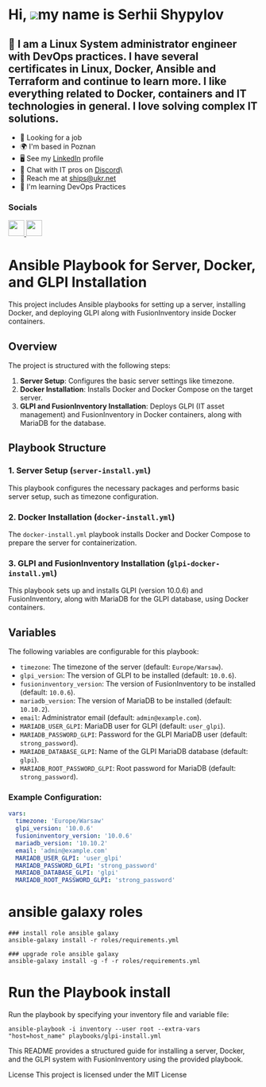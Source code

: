 Hi, ![](https://user-images.githubusercontent.com/18350557/176309783-0785949b-9127-417c-8b55-ab5a4333674e.gif)my name is Serhii Shypylov
=========================================================================================================================================

💛 I am a Linux System administrator engineer with DevOps practices. I have several certificates in Linux, Docker, Ansible and Terraform and continue to learn more. I like everything related to Docker, containers and IT technologies in general. I love solving complex IT solutions.
-------------------------------

* 💼 Looking for a job
* 🌍 I'm based in Poznan
* 🖥️ See my [LinkedIn](https://github.com/Shipssv83) profile 
* 👾 Chat with IT pros on [Discord](https://discord.com/shipssv_19055)\
* 📧 Reach me at ships@ukr.net
* 🧠 I'm learning DevOps Practices

### Socials

<p align="left"> <a href="https://github.com/Shipssv83" target="_blank" rel="noreferrer"> <picture> <source media="(prefers-color-scheme: dark)" srcset="https://raw.githubusercontent.com/danielcranney/readme-generator/main/public/icons/socials/github-dark.svg" /> <source media="(prefers-color-scheme: light)" srcset="https://raw.githubusercontent.com/danielcranney/readme-generator/main/public/icons/socials/github.svg" /> <img src="https://raw.githubusercontent.com/danielcranney/readme-generator/main/public/icons/socials/github.svg" width="32" height="32" /> </picture> </a> <a href="https://www.linkedin.com/in/sergey-shipilov-7262a31b4/" target="_blank" rel="noreferrer"> <picture> <source media="(prefers-color-scheme: dark)" srcset="https://raw.githubusercontent.com/danielcranney/readme-generator/main/public/icons/socials/linkedin-dark.svg" /> <source media="(prefers-color-scheme: light)" srcset="https://raw.githubusercontent.com/danielcranney/readme-generator/main/public/icons/socials/linkedin.svg" /> <img src="https://raw.githubusercontent.com/danielcranney/readme-generator/main/public/icons/socials/linkedin.svg" width="32" height="32" /> </picture> </a></p>

# Ansible Playbook for Server, Docker, and GLPI Installation

This project includes Ansible playbooks for setting up a server, installing Docker, and deploying GLPI along with FusionInventory inside Docker containers.

## Overview

The project is structured with the following steps:
1. **Server Setup**: Configures the basic server settings like timezone.
2. **Docker Installation**: Installs Docker and Docker Compose on the target server.
3. **GLPI and FusionInventory Installation**: Deploys GLPI (IT asset management) and FusionInventory in Docker containers, along with MariaDB for the database.

## Playbook Structure

### 1. Server Setup (`server-install.yml`)
This playbook configures the necessary packages and performs basic server setup, such as timezone configuration.

### 2. Docker Installation (`docker-install.yml`)
The `docker-install.yml` playbook installs Docker and Docker Compose to prepare the server for containerization.

### 3. GLPI and FusionInventory Installation (`glpi-docker-install.yml`)
This playbook sets up and installs GLPI (version 10.0.6) and FusionInventory, along with MariaDB for the GLPI database, using Docker containers.

## Variables

The following variables are configurable for this playbook:

- `timezone`: The timezone of the server (default: `Europe/Warsaw`).
- `glpi_version`: The version of GLPI to be installed (default: `10.0.6`).
- `fusioninventory_version`: The version of FusionInventory to be installed (default: `10.0.6`).
- `mariadb_version`: The version of MariaDB to be installed (default: `10.10.2`).
- `email`: Administrator email (default: `admin@example.com`).
- `MARIADB_USER_GLPI`: MariaDB user for GLPI (default: `user_glpi`).
- `MARIADB_PASSWORD_GLPI`: Password for the GLPI MariaDB user (default: `strong_password`).
- `MARIADB_DATABASE_GLPI`: Name of the GLPI MariaDB database (default: `glpi`).
- `MARIADB_ROOT_PASSWORD_GLPI`: Root password for MariaDB (default: `strong_password`).

### Example Configuration:

```yaml
vars:
  timezone: 'Europe/Warsaw'
  glpi_version: '10.0.6'
  fusioninventory_version: '10.0.6'
  mariadb_version: '10.10.2'
  email: 'admin@example.com'
  MARIADB_USER_GLPI: 'user_glpi'
  MARIADB_PASSWORD_GLPI: 'strong_password'
  MARIADB_DATABASE_GLPI: 'glpi'
  MARIADB_ROOT_PASSWORD_GLPI: 'strong_password'
```

# ansible galaxy roles
```
### install role ansible galaxy
ansible-galaxy install -r roles/requirements.yml

### upgrade role ansible galaxy 
ansible-galaxy install -g -f -r roles/requirements.yml
```

# Run the Playbook install
Run the playbook by specifying your inventory file and variable file:

```
ansible-playbook -i inventory --user root --extra-vars "host=host_name" playbooks/glpi-install.yml
```


This README provides a structured guide for installing a server, Docker, and the GLPI system with FusionInventory using the provided playbook.

License
This project is licensed under the MIT License